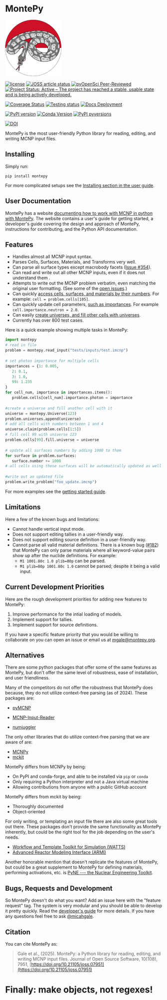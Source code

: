 # MontePy

<img src="https://raw.githubusercontent.com/idaholab/MontePy/develop/graphics/monty.svg" width="180" alt="MontePY: a cute snek on a red over white circle"/>

[![license](https://img.shields.io/github/license/idaholab/MontePy.svg)](https://github.com/idaholab/MontePy/blob/develop/LICENSE)
[![JOSS article status](https://joss.theoj.org/papers/e5b5dc8cea19605a1507dd4d420d5199/status.svg)](https://joss.theoj.org/papers/e5b5dc8cea19605a1507dd4d420d5199)
[![pyOpenSci Peer-Reviewed](https://pyopensci.org/badges/peer-reviewed.svg)](https://github.com/pyOpenSci/software-review/issues/205)
[![Project Status: Active – The project has reached a stable, usable state and is being actively developed.](https://www.repostatus.org/badges/latest/active.svg)](https://www.repostatus.org/#active)


[![Coverage Status](https://coveralls.io/repos/github/idaholab/MontePy/badge.svg?branch=develop)](https://coveralls.io/github/idaholab/MontePy?branch=develop)
[![Testing status](https://github.com/idaholab/MontePy/actions/workflows/main.yml/badge.svg?branch=develop)](https://github.com/idaholab/MontePy/actions/workflows/main.yml?query=branch%3Adevelop)
[![Docs Deployment](https://github.com/idaholab/MontePy/actions/workflows/deploy.yml/badge.svg?branch=main)](https://www.montepy.org/)

[![PyPI version](https://badge.fury.io/py/montepy.svg)](https://badge.fury.io/py/montepy)
[![Conda Version](https://img.shields.io/conda/vn/conda-forge/montepy.svg)](https://anaconda.org/conda-forge/montepy)
[![PyPI pyversions](https://img.shields.io/pypi/pyversions/montepy.svg)](https://pypi.org/project/montepy/)

[![DOI](https://zenodo.org/badge/DOI/10.5281/zenodo.15185600.svg)](https://doi.org/10.5281/zenodo.15185600)

MontePy is the most user-friendly Python library for reading, editing, and writing MCNP input files. 

## Installing

Simply run:

```
pip install montepy
```

For more complicated setups
see the [Installing section in the user guide](https://www.montepy.org/en/stable/starting.html#installing).


## User Documentation

MontePy has a website [documenting how to work with MCNP in python with MontePy](https://www.montepy.org/). 
The website contains a user's guide for getting started, 
a developer's guide covering the design and approach of MontePy,
instructions for contributing, 
and the Python API documentation.

## Features
	
* Handles almost all MCNP input syntax.
* Parses Cells, Surfaces, Materials, and Transforms very well.	
* Can parse all surface types except macrobody facets ([Issue #354](https://github.com/idaholab/MontePy/issues/354)).
* Can read and write out all other MCNP inputs, even if it does not understand them	.
* Attempts to write out the MCNP problem verbatim, even matching the original user formatting. (See some of the [open issues](https://github.com/idaholab/MontePy/issues).)
* Can quickly [access cells, surfaces, and materials by their numbers](https://www.montepy.org/en/stable/starting.html#collections-are-accessible-by-number). For example: `cell = problem.cells[105]`.
* Can quickly update cell parameters, [such as importances](https://www.montepy.org/en/stable/starting.html#setting-cell-importances). For example `cell.importance.neutron = 2.0`.
* Can easily [create universes, and fill other cells with universes](https://www.montepy.org/en/stable/starting.html#universes).
* Currently has over 800 test cases.

 
Here is a quick example showing multiple tasks in MontePy:


```python
import montepy
# read in file
problem = montepy.read_input("tests/inputs/test.imcnp")
  
# set photon importance for multiple cells
importances = {1: 0.005,
   2: 0.1,
   3: 1.0,
   99: 1.235
}
for cell_num, importance in importances.items():
   problem.cells[cell_num].importance.photon = importance

#create a universe and fill another cell with it
universe = montepy.Universe(123)
problem.universes.append(universe)
# add all cells with numbers between 1 and 4
universe.claim(problem.cells[1:5])
# fill cell 99 with universe 123
problem.cells[99].fill.universe = universe

# update all surfaces numbers by adding 1000 to them
for surface in problem.surfaces:
   surface.number += 1000
# all cells using these surfaces will be automatically updated as well

#write out an updated file
problem.write_problem("foo_update.imcnp")
```

For more examples see the [getting started guide](https://www.montepy.org/en/stable/starting.html).

## Limitations

Here a few of the known bugs and limitations:

	
* Cannot handle vertical input mode.
* Does not support editing tallies in a user-friendly way.
* Does not support editing source definition in a user-friendly way.
* Cannot parse all valid material definitions. There is a known bug ([#182](https://github.com/idaholab/MontePy/issues/182)) that MontePy can only parse materials where all
    keyword-value pairs show up after the nuclide definitions. For example:
   * `M1 1001.80c 1.0 plib=80p` can be parsed.
   * `M1 plib=80p 1001.80c 1.0` cannot be parsed; despite it being a valid input.

## Current Development Priorities

Here are the rough development priorities for adding new features to MontePy:

1. Improve performance for the intial loading of models.
2. Implement support for tallies.
1. Implement support for source definitions.

If you have a specific feature priority that you would be willing to collaborate on you can open an issue or email us at [mgale@montepy.org](mailto:mgale@montepy.org). 

## Alternatives

There are some python packages that offer some of the same features as MontePy,
    but don't offer the same level of robustness, ease of installation, and user friendliness.


Many of the competitors do not offer the robustness that MontePy does because,
    they do not utilize context-free parsing (as of 2024). 
These packages are:

* [pyMCNP](https://github.com/FSIBT/PyMCNP)

* [MCNP-Input-Reader](https://github.com/ENEA-Fusion-Neutronics/MCNP-Input-Reader)

* [numjuggler](https://github.com/inr-kit/numjuggler)

The only other libraries that do utilize context-free parsing that we are aware of are:
* [MCNPy](https://github.rpi.edu/NuCoMP/mcnpy)
* [mckit](https://github.com/MC-kit/mckit) 

MontePy differs from MCNPy by being:

* On PyPI and conda-forge, and able to be installed via `pip` or `conda`
* Only requiring a Python interpreter and not a Java virtual machine
* Allowing contributions from anyone with a public GitHub account

MontePy differs from mckit by being:
* Thoroughly documented
* Object-oriented 


For only writing, or templating an input file there are also some great tools out there. 
These packages don't provide the same functionality as MontePy inherently,
    but could be the right tool for the job depending on the user's needs.

* [Workflow and Template Toolkit for Simulation (WATTS)](https://github.com/watts-dev/watts)
* [Advanced Reactor Modeling Interface (ARMI)](https://github.com/terrapower/armi)

Another honorable mention that doesn't replicate the features of MontePy,
    but could be a great supplement to MontePy for defining materials, performing activations, etc.
    is [PyNE --- the Nuclear Engineering Toolkit](https://pyne.io/).
	
## Bugs, Requests and Development

So MontePy doesn't do what you want? 
Add an issue here with the "feature request" tag. 
The system is very modular and you should be able to develop it pretty quickly.
Read the [developer's guide](https://www.montepy.org/en/stable/developing.html) for more details.
If you have any questions feel free to ask [@micahgale](mailto:mgale@montepy.org).

## Citation

You can cite MontePy as:

> Gale et al., (2025). MontePy: a Python library for reading, editing, and writing MCNP input files. Journal of Open Source Software, 10(108), 7951, [https://doi.org/10.21105/joss.07951](https://doi.org/10.21105/joss.07951)

 
# Finally: make objects, not regexes!
